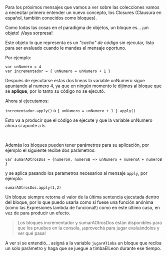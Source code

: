Para los próximos mensajes que vamos a ver sobre las colecciones vamos a necesitar primero entender un nuevo concepto, los Closures (Clausura en español, también conocidos como bloques).

Como todas las cosas en el paradigma de objetos, un bloque es... ¡un objeto! ¡Vaya sorpresa!

Este objeto lo que representa es un _"cacho" de código_ sin ejecutar, listo para ser evaluado cuando le mandes el mensaje oportuno. 

Por ejemplo:

```
var unNumero = 4
var incrementador = { unNumero = unNumero + 1 }
```

Después de ejecutarse estas dos líneas la variable unNumero sigue apuntando al numero 4, ya que en ningún momento le dijimos al bloque que se **aplique**, por lo tanto su código no se ejecutó.

Ahora si ejecutamos:

`incrementador.apply()` ó `{ unNumero = unNumero + 1 }.apply()`

Esto va a producir que el código se ejecute y que la variable unNumero ahora sí apunte a 5.

<br>

Además los bloques pueden tener parámetros para su aplicación, por ejemplo el siguiente recibe dos parámetros:

`var sumarAOtrosDos = {numeroA, numeroB => unNumero + numeroA + numeroB }`

y se aplica pasando los parametros necesarios al mensaje `apply`, por ejemplo:

`sumarAOtrosDos.apply(1,2)`

Un bloque siempre retorna el valor de la última sentencia ejecutada dentro del bloque, por lo que puedo usarla como si fuese una función anónima (como las Expresiones lambda de funcional!) como en este último caso, en vez de para producir un efecto.

> Los bloques incrementador y sumarAOtrosDos están disponibles para que los pruebes en la consola, ¡aprovechá para jugar evaluándolos y ver qué pasa!

A ver si se entendió... asigná a la variable `jugarATimba` un bloque que reciba un solo parámetro y haga que se juegue a timbaElLeon durante ese tiempo.
